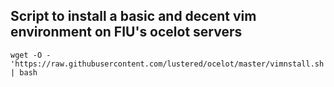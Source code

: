 ## Script to install a basic and decent vim environment on FIU's ocelot servers

    wget -O - 'https://raw.githubusercontent.com/lustered/ocelot/master/vimnstall.sh' | bash
